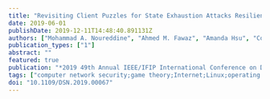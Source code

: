 ```yaml
---
title: "Revisiting Client Puzzles for State Exhaustion Attacks Resilience"
date: 2019-06-01
publishDate: 2019-12-11T14:48:40.891131Z
authors: ["Mohammad A. Noureddine", "Ahmed M. Fawaz", "Amanda Hsu", "Cody Guldner", "Sameer Vijay", "Tamer Başar", "William H. Sanders"]
publication_types: ["1"]
abstract: ""
featured: true
publication: "*2019 49th Annual IEEE/IFIP International Conference on Dependable Systems and Networks (DSN)*"
tags: ["computer network security;game theory;Internet;Linux;operating system kernels;transport protocols;client puzzles;TCP connection establishment channel;state exhaustion DDoS attacks;puzzle difficulty;legitimate clients;state exhaustion attacks resilience;Stackelberg game;Linux 4.13.0 kernel;DETER testbed;TCP handshake channel;Servers;Computer crime;Protocols;Botnet;Computational modeling;Load modeling;Kernel;Denial of Service Attacks;Proof-of-Work;Stackelberg Games;TCP"]
doi: "10.1109/DSN.2019.00067"
---
```


